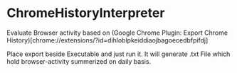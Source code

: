 # ChromeHistoryInterpreter
Evaluate Browser activity based on (Google Chrome Plugin: Export Chrome History)[chrome://extensions/?id=dihloblpkeiddiaojbagoecedbfpifdj]

Place export beside Executable and just run it.
It will generate .txt File which hold browser-activity summerized on daily basis.
